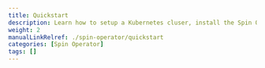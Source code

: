 ```yaml
---
title: Quickstart
description: Learn how to setup a Kubernetes cluser, install the Spin Operator and run your first Spin App
weight: 2
manualLinkRelref: ./spin-operator/quickstart
categories: [Spin Operator]
tags: []
---
```


<!--- This page is used to render a link to the Spin Operator Quickstart in the TOC -->
